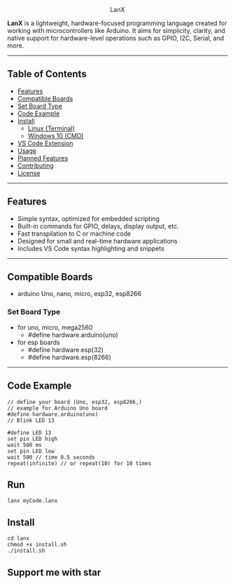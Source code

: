 <div align="center">LanX</div>

**LanX** is a lightweight, hardware-focused programming language created for working with microcontrollers like Arduino. It aims for simplicity, clarity, and native support for hardware-level operations such as GPIO, I2C, Serial, and more.

---

## Table of Contents

- [Features](#features)
- [Compatible Boards](#compatible-boards)
- [Set Board Type](#set-board-type)
- [Code Example](#code-example)
- [Install](#install)
  - [Linux (Terminal)](#linux-terminal)
  - [Windows 10 (CMD)](#windows-10-cmd)
- [VS Code Extension](#vs-code-extension)
- [Usage](#usage)
- [Planned Features](#planned-features)
- [Contributing](#contributing)
- [License](#license)

---

## Features

- Simple syntax, optimized for embedded scripting
- Built-in commands for GPIO, delays, display output, etc.
- Fast transpilation to C or machine code
- Designed for small and real-time hardware applications
- Includes VS Code syntax highlighting and snippets

---
## Compatible Boards
- arduino Uno, nano, micro, esp32, esp8266
### Set Board Type
- for uno, micro, mega2560
  - #define hardware.arduino(uno)
- for esp boards
  - #define hardware.esp(32)
  - #define hardware.esp(8266)

---
## Code Example

```
// define your board (Uno, esp32, esp8266,)
// example for Arduino Uno board
#define hardware.arduino(uno)
// Blink LED 13

#define LED 13
set pin LED high
wait 500 ms
set pin LED low
wait 500 // time 0.5 seconds
repeat(infinite) // or repeat(10) for 10 times

```
## Run
```
lanx myCode.lanx
```

## Install
``` git clone https://github.com/Fattcat/lanx.git
cd lanx
chmod +x install.sh
./install.sh
```
## Support me with star
